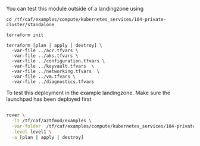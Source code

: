 You can test this module outside of a landingzone using

```
cd /tf/caf/examples/compute/kubernetes_services/104-private-cluster/standalone

terraform init

terraform [plan | apply | destroy] \
  -var-file ../acr.tfvars \
  -var-file ../aks.tfvars \
  -var-file ../configuration.tfvars \
  -var-file ../keyvault.tfvars  \
  -var-file ../networking.tfvars  \
  -var-file ../vm.tfvars \
  -var-file ../diagnostics.tfvars

```

To test this deployment in the example landingzone. Make sure the launchpad has been deployed first

```bash

rover \
  -lz /tf/caf/aztfmod/examples \
  -var-folder  /tf/caf/examples/compute/kubernetes_services/104-private-cluster/ \
  -level level1 \
  -a [plan | apply | destroy]

```